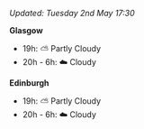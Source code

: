 *Updated: Tuesday 2nd May 17:30*

**Glasgow**

* 19h: :partly_sunny: Partly Cloudy
* 20h - 6h: :cloud: Cloudy

**Edinburgh**

* 19h: :partly_sunny: Partly Cloudy
* 20h - 6h: :cloud: Cloudy
